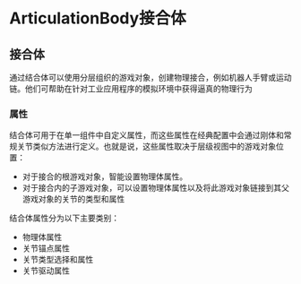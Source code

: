 # ArticulationBody接合体

## 接合体

通过结合体可以使用分层组织的游戏对象，创建物理接合，例如机器人手臂或运动链。他们可帮助在针对工业应用程序的模拟环境中获得逼真的物理行为

### 属性

结合体可用于在单一组件中自定义属性，而这些属性在经典配置中会通过刚体和常规关节类似方法进行定义。也就是说，这些属性取决于层级视图中的游戏对象位置：

- 对于接合的根游戏对象，智能设置物理体属性。
- 对于接合内的子游戏对象，可以设置物理体属性以及将此游戏对象链接到其父游戏对象的关节的类型和属性

结合体属性分为以下主要类别：

- 物理体属性
- 关节锚点属性
- 关节类型选择和属性
- 关节驱动属性
